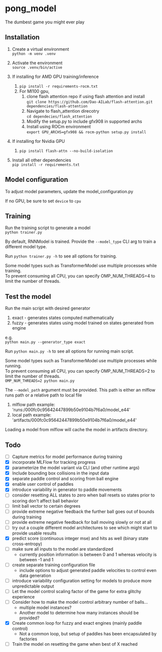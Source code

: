 # pong_model
The dumbest game you might ever play
## Installation
1. Create a virtual environment  
`python -m venv .venv`


2. Activate the environment  
`source .venv/bin/active`


3. If installing for AMD GPU training/inference
   1. `pip install -r requirements-rocm.txt`
   2. For MI100 gpu, 
      1. clone flash attention repo if using flash attention and install  
      ```git clone https://github.com/Dao-AILab/flash-attention.git  dependencies/flash-attention```
      2. Navigate to flash_attention direcotry  
      ```cd dependecies/flash_attention```
      3. Modify the setup.py to include gfx908 in supported archs
      2. Install using ROCm environment  
      ```export GPU_ARCHS=gfx908 && rocm-python setup.py install```

5. If installing for Nvidia GPU
   1. `pip install flash-attn --no-build-isolation`


5. Install all other dependencies  
`pip install -r requirements.txt`

## Model configuration
To adjust model parameters, update the model_configuration.py

If no GPU, be sure to set `device` to `cpu`

## Training
Run the training script to generate a model  
`python trainer.py`

By default, RNNModel is trained. Provide the `--model_type` CLI arg to train a different model type.

Run `python trainer.py -h` to see all options for training.

Some model types such as TransformerModel use multiple processes while training.  
To prevent consuming all CPU, you can specify OMP_NUM_THREADS=4 to limit the number of threads.

## Test the model
Run the main script with desired generator
1. exact - generates states computed mathematically
2. fuzzy - generates states using model trained on states generated from engine

e.g.  
`python main.py --generator_type exact`

Run `python main.py -h` to see all options for running main script.

Some model types such as TransformerModel use multiple processes while running.  
To prevent consuming all CPU, you can specify OMP_NUM_THREADS=2 to limit the number of threads.  
`OMP_NUM_THREADS=2 python main.py`

The `--model_path` argument must be provided. This path is either an mlflow runs path or a relative path to local file

1. mlflow path example: 'runs:/000fc0c95642447899b50e9104b7f6a0/model_e44'
2. local path example: 'artifacts/000fc0c95642447899b50e9104b7f6a0/model_e44'

Loading a model from mlflow will cache the model in artifacts directory.

## Todo
- [ ] Capture metrics for model performance during training  
- [x] incorporate MLFlow for tracking progress
- [x] parameterize the model variant via CLI (and other runtime args)
- [x] Include bounding box collisions in the input data  
- [x] separate paddle control and scoring from ball engine
- [x] enable user control of paddles
- [x] introduce variability in generator to paddle movements  
- [ ] consider resetting ALL states to zero when ball resets so states prior to scoring don't affect ball behavior
- [ ] limit ball vector to certain degrees  
- [ ] provide extreme negative feedback the further ball goes out of bounds during training  
- [ ] provide extreme negative feedback for ball moving slowly or not at all  
- [ ] try out a couple different model architectures to see which might start to provide usable results
- [x] predict score (continuous integer mse) and hits as well (binary state cross-entropy)
- [ ] make sure all inputs to the model are standardized
  - currently position information is between 0 and 1 whereas velocity is between -1 and 1
- [ ] create separate training configuration file
  - include options to adjust generated paddle velocities to control even data generation
- [ ] introduce variability configuration setting for models to produce more unpredictable output
- [ ] Let the model control scaling factor of the game for extra glitchy experience
- [ ] Consider how to make the model control arbitrary number of balls...
  - multiple model instances?
  - Another model to determine how many instances should be provided?
- [x] Create common loop for fuzzy and exact engines (mainly paddle control)
  - Not a common loop, but setup of paddles has been encapsulated by factories
- [ ] Train the model on resetting the game when best of X reached
